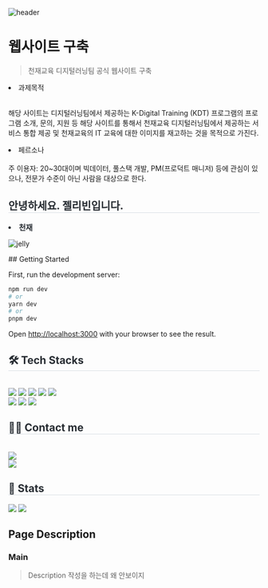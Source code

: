 ![header](https://capsule-render.vercel.app/api?type=waving&color=auto&height=300&section=header&text=Jelly%20bean&fontSize=90&animation=fadeIn&fontAlignY=38&desc=%30GitHub%20Profile%20or%20any%20Repo%20like%20me!&descAlignY=51&descAlign=62)

# 웹사이트 구축
> 천재교육 디지털러닝팀 공식 웹사이트 구축

<li>과제목적</li><br>

<p>해당 사이트는 디지털러닝팀에서 제공하는 K-Digital Training (KDT) 프로그램의 프로그램 소개, 문의, 지원 등 해당 사이트를 통해서 천재교육 디지털러닝팀에서 제공하는 서비스 통합 제공 및 천재교육의 IT 교육에 대한 이미지를 재고하는 것을 목적으로 가진다.</p>

<li>페르소나</li><br>
주 이용자: 20~30대이며 빅데이터, 풀스택 개발, PM(프로덕트 매니저) 등에 관심이 있으나, 전문가 수준이 아닌 사람을 대상으로 한다.

<div style="text-align: left;">
<h2 style="border-bottom: 1px solid #d8dee4; color: #282d33;"> 안녕하세요. 젤리빈입니다. </h2>
<div style="font-weight: 700; font-size: 15px; text-align: left; color: #282d33;"> <li> 천재 </div>

![jelly](https://github.com/SoDajang/Jelly_bean/assets/136549638/65f92957-b802-460f-9f56-ab9a060332a1)

<div>
## Getting Started

First, run the development server:

```bash
npm run dev
# or
yarn dev
# or
pnpm dev
```
Open [http://localhost:3000](http://localhost:3000) with your browser to see the result.

</div>

<div style="text-align: left;">
<h2 style="border-bottom: 1px solid #d8dee4; color: #282d33;"> 🛠️ Tech Stacks </h2> <br>
<div style="margin: ; text-align: left;" "text-align: left;"> <img src="https://img.shields.io/badge/Figma-F24E1E?style=flat-square&logo=Figma&logoColor=white">
<img src="https://img.shields.io/badge/GitHub Pages-222222?style=flat-square&logo=GitHub Pages&logoColor=white">
<img src="https://img.shields.io/badge/Vue.js-4FC08D?style=flat-square&logo=Vue.js&logoColor=white">
<img src="https://img.shields.io/badge/Spring-6DB33F?style=flat-square&logo=Spring&logoColor=white">
<img src="https://img.shields.io/badge/MariaDB-003545?style=flat-square&logo=MariaDB&logoColor=white">
<br/><img src="https://img.shields.io/badge/Git-F05032?style=flat-square&logo=Git&logoColor=white">
<img src="https://img.shields.io/badge/Github-181717?style=flat-square&logo=Github&logoColor=white">
<img src="https://img.shields.io/badge/Java-007396?style=flat-square&logo=Java&logoColor=white">
</div>
</div>
<div style="text-align: left;">
<h2 style="border-bottom: 1px solid #d8dee4; color: #282d33;"> 🧑‍💻 Contact me </h2> <br>
<div style="text-align: left;"> <a href=> <img src="https://img.shields.io/badge/Notion-000000?style=flat-square&logo=Notion&logoColor=white&link="> </a>
</div> <div style="text-align: left;"> <a href="https://hits.seeyoufarm.com"> <img src="https://hits.seeyoufarm.com/api/count/incr/badge.svg?url=https%3A%2F%2Fgithub.com%2FJellybean%2F&count_bg=%23000000&title_bg=%23000000&icon=github.svg&icon_color=%23FFFFFF&title=GitHub&edge_flat=false"/></a>
</div> </div>
<div style="text-align: left;">
<h2 style="border-bottom: 1px solid #d8dee4; color: #282d33;"> 🏅 Stats </h2> <div style="text-align: left;"> <img src="https://github-readme-stats.vercel.app/api?username=Jellybean&bg_color=180,fffbb9,00000000&title_color=000000&text_color=000000"
/> <img src="https://github-readme-stats.vercel.app/api/top-langs/?username=Jellybean&layout=compact&bg_color=180,fffbb9,00000000&title_color=000000&text_color=000000"
/> </div>
</div>

## Page Description
### Main
> Description
작성을 하는데 왜 안보이지

